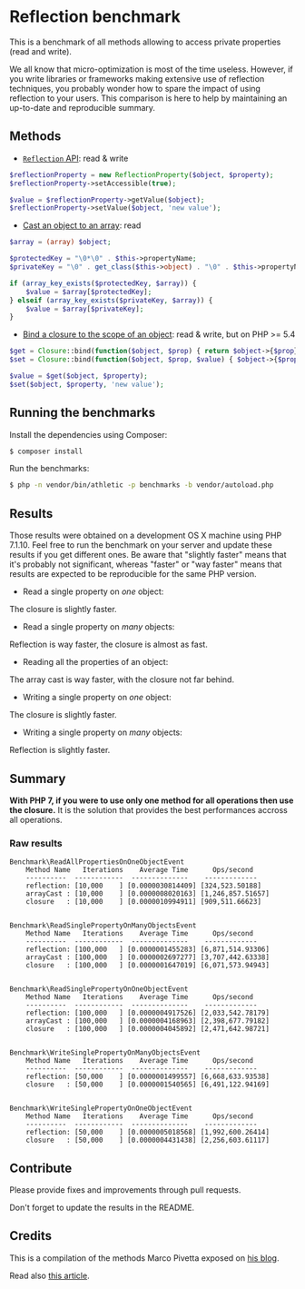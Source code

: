 # Reflection benchmark

This is a benchmark of all methods allowing to access private properties (read and write).

We all know that micro-optimization is most of the time useless. However, if you write libraries or frameworks
making extensive use of reflection techniques, you probably wonder how to spare the impact of using reflection
to your users. This comparison is here to help by maintaining an up-to-date and reproducible summary.


## Methods

- [`Reflection` API](http://php.net/manual/en/book.reflection.php): read & write

```php
$reflectionProperty = new ReflectionProperty($object, $property);
$reflectionProperty->setAccessible(true);

$value = $reflectionProperty->getValue($object);
$reflectionProperty->setValue($object, 'new value');
```

- [Cast an object to an array](http://ocramius.github.io/blog/fast-php-object-to-array-conversion/): read

```php
$array = (array) $object;

$protectedKey = "\0*\0" . $this->propertyName;
$privateKey = "\0" . get_class($this->object) . "\0" . $this->propertyName;

if (array_key_exists($protectedKey, $array)) {
    $value = $array[$protectedKey];
} elseif (array_key_exists($privateKey, $array)) {
    $value = $array[$privateKey];
}
```

- [Bind a closure to the scope of an object](http://ocramius.github.io/blog/accessing-private-php-class-members-without-reflection/): read & write, but on PHP >= 5.4

```php
$get = Closure::bind(function($object, $prop) { return $object->{$prop}; }, null, $object);
$set = Closure::bind(function($object, $prop, $value) { $object->{$prop} = $value; }, null, $object);

$value = $get($object, $property);
$set($object, $property, 'new value');
```


## Running the benchmarks

Install the dependencies using Composer:

```sh
$ composer install
```

Run the benchmarks:

```sh
$ php -n vendor/bin/athletic -p benchmarks -b vendor/autoload.php
```

## Results

Those results were obtained on a development OS X machine using PHP 7.1.10. Feel free to run the benchmark
on your server and update these results if you get different ones. Be aware that "slightly faster" means that
it's probably not significant, whereas "faster" or "way faster" means that results are expected to be
reproducible for the same PHP version.

- Read a single property on *one* object:

The closure is slightly faster.

- Read a single property on *many* objects:

Reflection is way faster, the closure is almost as fast.

- Reading all the properties of an object:

The array cast is way faster, with the closure not far behind.

- Writing a single property on *one* object:

The closure is slightly faster.

- Writing a single property on *many* objects:

Reflection is slightly faster.

## Summary

**With PHP 7, if you were to use only one method for all operations then use the closure.** It is the solution that provides the best performances accross all operations.

### Raw results

```
Benchmark\ReadAllPropertiesOnOneObjectEvent
    Method Name   Iterations    Average Time      Ops/second
    ----------  ------------  --------------    -------------
    reflection: [10,000    ] [0.0000030814409] [324,523.50188]
    arrayCast : [10,000    ] [0.0000008020163] [1,246,857.51657]
    closure   : [10,000    ] [0.0000010994911] [909,511.66623]


Benchmark\ReadSinglePropertyOnManyObjectsEvent
    Method Name   Iterations    Average Time      Ops/second
    ----------  ------------  --------------    -------------
    reflection: [100,000   ] [0.0000001455283] [6,871,514.93306]
    arrayCast : [100,000   ] [0.0000002697277] [3,707,442.63338]
    closure   : [100,000   ] [0.0000001647019] [6,071,573.94943]


Benchmark\ReadSinglePropertyOnOneObjectEvent
    Method Name   Iterations    Average Time      Ops/second
    ----------  ------------  --------------    -------------
    reflection: [100,000   ] [0.0000004917526] [2,033,542.78179]
    arrayCast : [100,000   ] [0.0000004168963] [2,398,677.79182]
    closure   : [100,000   ] [0.0000004045892] [2,471,642.98721]


Benchmark\WriteSinglePropertyOnManyObjectsEvent
    Method Name   Iterations    Average Time      Ops/second
    ----------  ------------  --------------    -------------
    reflection: [50,000    ] [0.0000001499557] [6,668,633.93538]
    closure   : [50,000    ] [0.0000001540565] [6,491,122.94169]


Benchmark\WriteSinglePropertyOnOneObjectEvent
    Method Name   Iterations    Average Time      Ops/second
    ----------  ------------  --------------    -------------
    reflection: [50,000    ] [0.0000005018568] [1,992,600.26414]
    closure   : [50,000    ] [0.0000004431438] [2,256,603.61117]
```

## Contribute

Please provide fixes and improvements through pull requests.

Don't forget to update the results in the README.

## Credits

This is a compilation of the methods Marco Pivetta exposed on [his blog](http://ocramius.github.io/).

Read also [this article](https://ocramius.github.io/blog/accessing-private-php-class-members-without-reflection/).
